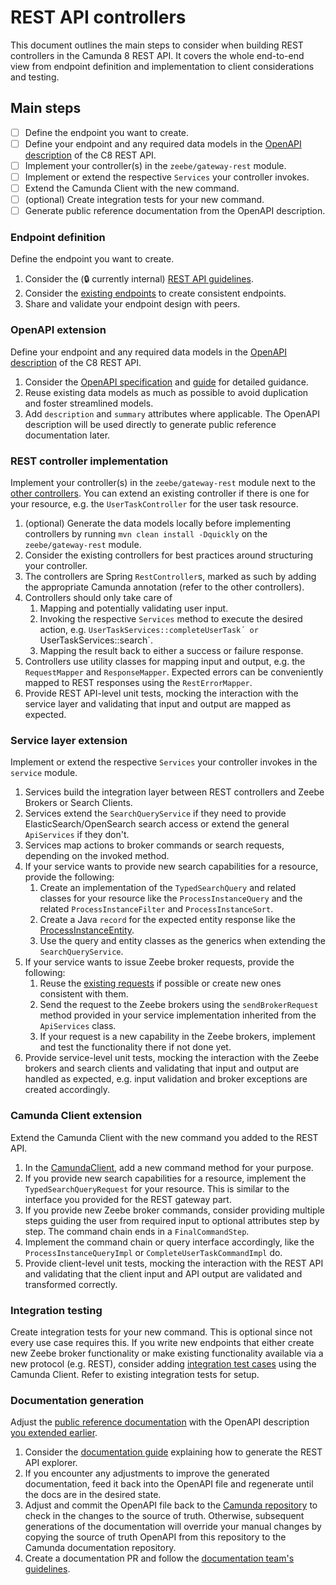 # REST API controllers

This document outlines the main steps to consider when building REST controllers in the Camunda 8 REST API.
It covers the whole end-to-end view from endpoint definition and implementation to client considerations and testing.

## Main steps

- [ ] Define the endpoint you want to create.
- [ ] Define your endpoint and any required data models in the [OpenAPI description](./zeebe/gateway-protocol/src/main/proto/rest-api.yaml) of the C8 REST API.
- [ ] Implement your controller(s) in the `zeebe/gateway-rest` module.
- [ ] Implement or extend the respective `Services` your controller invokes.
- [ ] Extend the Camunda Client with the new command.
- [ ] (optional) Create integration tests for your new command.
- [ ] Generate public reference documentation from the OpenAPI description.

### Endpoint definition

Define the endpoint you want to create.

1. Consider the (🔒 currently internal) [REST API guidelines](https://docs.google.com/document/d/1G9AmmNac-4QLGZ0LXQXa3FyeCrSJdIboaPt3-R6dWNw/).
1. Consider the [existing endpoints](https://docs.camunda.io/docs/next/apis-tools/camunda-api-rest/specifications/camunda-8-rest-api/) to create consistent endpoints.
1. Share and validate your endpoint design with peers.

### OpenAPI extension

Define your endpoint and any required data models in the [OpenAPI description](./zeebe/gateway-protocol/src/main/proto/rest-api.yaml) of the C8 REST API.

1. Consider the [OpenAPI specification](https://spec.openapis.org/oas/v3.0.3) and [guide](https://learn.openapis.org/) for detailed guidance.
1. Reuse existing data models as much as possible to avoid duplication and foster streamlined models.
1. Add `description` and `summary` attributes where applicable. The OpenAPI description will be used directly to generate public reference documentation later.

### REST controller implementation

Implement your controller(s) in the `zeebe/gateway-rest` module next to the [other controllers](./zeebe/gateway-rest/src/main/java/io/camunda/zeebe/gateway/rest/controller).
You can extend an existing controller if there is one for your resource, e.g. the `UserTaskController` for the user task resource.

1. (optional) Generate the data models locally before implementing controllers by running `mvn clean install -Dquickly` on the `zeebe/gateway-rest` module.
1. Consider the existing controllers for best practices around structuring your controller.
1. The controllers are Spring `RestController`s, marked as such by adding the appropriate Camunda annotation (refer to the other controllers).
1. Controllers should only take care of
   1. Mapping and potentially validating user input.
   1. Invoking the respective `Services` method to execute the desired action, e.g. `UserTaskServices::completeUserTask´ or `UserTaskServices::search`.
   1. Mapping the result back to either a success or failure response.
1. Controllers use utility classes for mapping input and output, e.g. the `RequestMapper` and `ResponseMapper`. Expected errors can be conveniently mapped to REST responses using the `RestErrorMapper`.
1. Provide REST API-level unit tests, mocking the interaction with the service layer and validating that input and output are mapped as expected.

### Service layer extension

Implement or extend the respective `Services` your controller invokes in the `service` module.

1. Services build the integration layer between REST controllers and Zeebe Brokers or Search Clients.
1. Services extend the `SearchQueryService` if they need to provide ElasticSearch/OpenSearch search access or extend the general `ApiServices` if they don't.
1. Services map actions to broker commands or search requests, depending on the invoked method.
1. If your service wants to provide new search capabilities for a resource, provide the following:
   1. Create an implementation of the `TypedSearchQuery` and related classes for your resource like the `ProcessInstanceQuery` and the related `ProcessInstanceFilter` and `ProcessInstanceSort`.
   1. Create a Java `record` for the expected entity response like the [ProcessInstanceEntity](./service/src/main/java/io/camunda/service/entities/ProcessInstanceEntity.java).
   1. Use the query and entity classes as the generics when extending the `SearchQueryService`.
1. If your service wants to issue Zeebe broker requests, provide the following:
   1. Reuse the [existing requests](./zeebe/gateway/src/main/java/io/camunda/zeebe/gateway/impl/broker/request) if possible or create new ones consistent with them.
   1. Send the request to the Zeebe brokers using the `sendBrokerRequest` method provided in your service implementation inherited from the `ApiServices` class.
   1. If your request is a new capability in the Zeebe brokers, implement and test the functionality there if not done yet.
1. Provide service-level unit tests, mocking the interaction with the Zeebe brokers and search clients and validating that input and output are handled as expected, e.g. input validation and broker exceptions are created accordingly.
  
### Camunda Client extension

Extend the Camunda Client with the new command you added to the REST API.

1. In the [CamundaClient](./clients/java/src/main/java/io/camunda/client/CamundaClient.java), add a new command method for your purpose.
1. If you provide new search capabilities for a resource, implement the `TypedSearchQueryRequest` for your resource. This is similar to the interface you provided for the REST gateway part.
1. If you provide new Zeebe broker commands, consider providing multiple steps guiding the user from required input to optional attributes step by step. The command chain ends in a `FinalCommandStep`.
1. Implement the command chain or query interface accordingly, like the `ProcessInstanceQueryImpl` or `CompleteUserTaskCommandImpl` do.
1. Provide client-level unit tests, mocking the interaction with the REST API and validating that the client input and API output are validated and transformed correctly.

### Integration testing

Create integration tests for your new command. This is optional since not every use case requires this.
If you write new endpoints that either create new Zeebe broker functionality or make existing functionality available via a new protocol (e.g. REST),
consider adding [integration test cases](./zeebe/qa/integration-tests) using the Camunda Client. Refer to existing integration tests for setup.

### Documentation generation

Adjust the [public reference documentation](https://docs.camunda.io/docs/next/apis-tools/camunda-api-rest/specifications/camunda-8-rest-api/) with the OpenAPI description [you extended earlier](#openapi-extension).

1. Consider the [documentation guide](https://github.com/camunda/camunda-docs/blob/main/howtos/interactive-api-explorers.md) explaining how to generate the REST API explorer.
1. If you encounter any adjustments to improve the generated documentation, feed it back into the OpenAPI file and regenerate until the docs are in the desired state.
1. Adjust and commit the OpenAPI file back to the [Camunda repository](./zeebe/gateway-protocol/src/main/proto/rest-api.yaml) to check in the changes to the source of truth.
Otherwise, subsequent generations of the documentation will override your manual changes by copying the source of truth OpenAPI from this repository to the Camunda documentation repository.
1. Create a documentation PR and follow the [documentation team's guidelines](https://github.com/camunda/camunda-docs/blob/main/CONTRIBUTING.MD).
